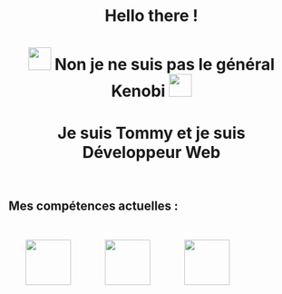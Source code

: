 
<h1 align="center"> Hello there !</h1>




<h1 align="center"><img src="https://emojis.slackmojis.com/emojis/images/1643515259/12806/meow_attention.png?1643515259" width="40"> Non je ne suis pas le général Kenobi <img src="https://emojis.slackmojis.com/emojis/images/1643515259/12806/meow_attention.png?1643515259" width="40"></h1>


<h1 align="center"> Je suis Tommy et je suis Développeur Web </h1>


<br>

<h2> Mes compétences actuelles : </h2>
<div style="display:flex">
<img src=https://www.vectorlogo.zone/logos/w3_html5/w3_html5-ar21.svg width="80" style="padding : 30px"><img src=https://www.vectorlogo.zone/logos/w3_css/w3_css-ar21.svg width="80" style="padding : 30px"><img src=https://www.vectorlogo.zone/logos/javascript/javascript-ar21.svg width="80" style="padding : 30px">
</div>


<!--
**TommySerain/TommySerain** is a ✨ _special_ ✨ repository because its `README.md` (this file) appears on your GitHub profile.

Here are some ideas to get you started:
<img src="https://emojis.slackmojis.com/emojis/images/1643515259/12806/meow_attention.png?1643515259" width="40"/>
- 🔭 I’m currently working on ...
- 🌱 I’m currently learning ...
- 👯 I’m looking to collaborate on ...
- 🤔 I’m looking for help with ...
- 💬 Ask me about ...
- 📫 How to reach me: ...
- ⚡ Fun fact: ...
-->
